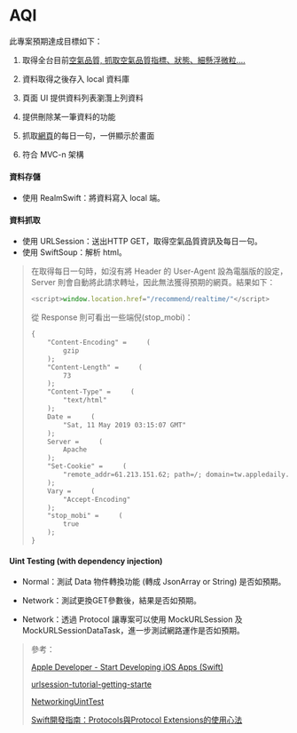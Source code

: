 #  AQI

此專案預期達成目標如下：

1. 取得全台目前[空氣品質, 抓取空氣品質指標、狀態、細懸浮微粒....](https://opendata.epa.gov.tw/Data/Contents/AQI/)

2. 資料取得之後存入 local 資料庫

3. 頁面 UI 提供資料列表瀏灠上列資料

4. 提供刪除某一筆資料的功能

5. 抓取[網頁](http://www.appledaily.com.tw/index/dailyquote/)的每日一句，一併顯示於畫面
6. 符合 MVC-n 架構

#### 資料存儲

* 使用 RealmSwift：將資料寫入 local 端。

#### 資料抓取

* 使用 URLSession：送出HTTP GET，取得空氣品質資訊及每日一句。
* 使用 SwiftSoup：解析 html。

> 在取得每日一句時，如沒有將 Header 的 User-Agent 設為電腦版的設定，Server 則會自動將此請求轉址，因此無法獲得預期的網頁。結果如下：
>
> ```javascript
> <script>window.location.href="/recommend/realtime/"</script>
> ```
>
> 從 Response 則可看出一些端倪(stop_mobi)：
>
> ```txt
> {
>     "Content-Encoding" =     (
>         gzip
>     );
>     "Content-Length" =     (
>         73
>     );
>     "Content-Type" =     (
>         "text/html"
>     );
>     Date =     (
>         "Sat, 11 May 2019 03:15:07 GMT"
>     );
>     Server =     (
>         Apache
>     );
>     "Set-Cookie" =     (
>         "remote_addr=61.213.151.62; path=/; domain=tw.appledaily.com"
>     );
>     Vary =     (
>         "Accept-Encoding"
>     );
>     "stop_mobi" =     (
>         true
>     );
> } 
> ```

#### Uint Testing (with dependency injection)

* Normal：測試 Data 物件轉換功能 (轉成 JsonArray or String) 是否如預期。

* Network：測試更換GET參數後，結果是否如預期。

* Network：透過 Protocol 讓專案可以使用 MockURLSession 及 MockURLSessionDataTask，進一步測試網路運作是否如預期。

  

> 參考：
>
> [Apple Developer - Start Developing iOS Apps (Swift)](https://developer.apple.com/library/archive/referencelibrary/GettingStarted/DevelopiOSAppsSwift/CreateATableView.html#//apple_ref/doc/uid/TP40015214-CH8-SW1)
>
> [urlsession-tutorial-getting-starte](https://www.raywenderlich.com/567-urlsession-tutorial-getting-started)
>
> [NetworkingUintTest](https://github.com/koromiko/Tutorial/tree/master/NetworkingUnitTest.playground)
>
> [Swift開發指南：Protocols與Protocol Extensions的使用心法](https://www.appcoda.com.tw/swift-protocol/)
